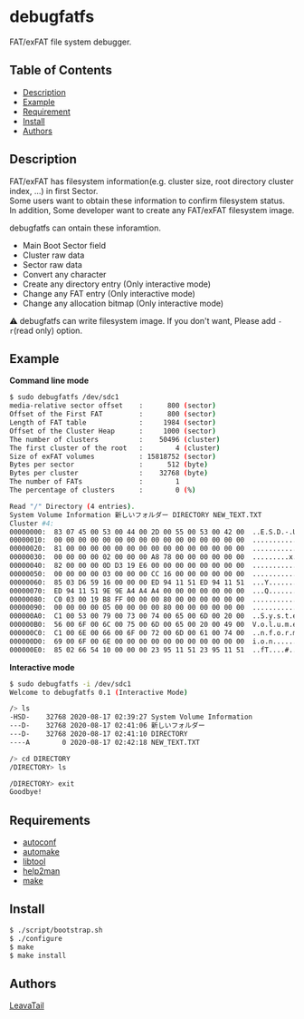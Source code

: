 # debugfatfs
FAT/exFAT file system debugger.

## Table of Contents
- [Description](#Description)
- [Example](#Example)
- [Requirement](#Requirement)
- [Install](#Install)
- [Authors](#Authors)

## Description
FAT/exFAT has filesystem information(e.g. cluster size, root directory cluster index, ...) in first Sector.  
Some users want to obtain these information to confirm filesystem status.  
In addition, Some developer want to create any FAT/exFAT filesystem image. 

debugfatfs can ontain these inforamtion.

 * Main Boot Sector field
 * Cluster raw data
 * Sector raw data
 * Convert any character
 * Create any directory entry (Only interactive mode)
 * Change any FAT entry (Only interactive mode)
 * Change any allocation bitmap (Only interactive mode)

:warning: debugfatfs can write filesystem image. If you don't want, Please add `-r`(read only) option.

## Example
**Command line mode**
```sh
$ sudo debugfatfs /dev/sdc1
media-relative sector offset    :      800 (sector)
Offset of the First FAT         :      800 (sector)
Length of FAT table             :     1984 (sector)
Offset of the Cluster Heap      :     1000 (sector)
The number of clusters          :    50496 (cluster)
The first cluster of the root   :        4 (cluster)
Size of exFAT volumes           : 15818752 (sector)
Bytes per sector                :      512 (byte)
Bytes per cluster               :    32768 (byte)
The number of FATs              :        1
The percentage of clusters      :        0 (%)

Read "/" Directory (4 entries).
System Volume Information 新しいフォルダー DIRECTORY NEW_TEXT.TXT
Cluster #4:
00000000:  83 07 45 00 53 00 44 00 2D 00 55 00 53 00 42 00  ..E.S.D.-.U.S.B.
00000010:  00 00 00 00 00 00 00 00 00 00 00 00 00 00 00 00  ................
00000020:  81 00 00 00 00 00 00 00 00 00 00 00 00 00 00 00  ................
00000030:  00 00 00 00 02 00 00 00 A8 78 00 00 00 00 00 00  .........x......
00000040:  82 00 00 00 0D D3 19 E6 00 00 00 00 00 00 00 00  ................
00000050:  00 00 00 00 03 00 00 00 CC 16 00 00 00 00 00 00  ................
00000060:  85 03 D6 59 16 00 00 00 ED 94 11 51 ED 94 11 51  ...Y.......Q...Q
00000070:  ED 94 11 51 9E 9E A4 A4 A4 00 00 00 00 00 00 00  ...Q............
00000080:  C0 03 00 19 B8 FF 00 00 00 80 00 00 00 00 00 00  ................
00000090:  00 00 00 00 05 00 00 00 00 80 00 00 00 00 00 00  ................
000000A0:  C1 00 53 00 79 00 73 00 74 00 65 00 6D 00 20 00  ..S.y.s.t.e.m. .
000000B0:  56 00 6F 00 6C 00 75 00 6D 00 65 00 20 00 49 00  V.o.l.u.m.e. .I.
000000C0:  C1 00 6E 00 66 00 6F 00 72 00 6D 00 61 00 74 00  ..n.f.o.r.m.a.t.
000000D0:  69 00 6F 00 6E 00 00 00 00 00 00 00 00 00 00 00  i.o.n...........
000000E0:  85 02 66 54 10 00 00 00 23 95 11 51 23 95 11 51  ..fT....#..Q#..Q
```

**Interactive mode**
```sh
$ sudo debugfatfs -i /dev/sdc1
Welcome to debugfatfs 0.1 (Interactive Mode)

/> ls
-HSD-    32768 2020-08-17 02:39:27 System Volume Information 
---D-    32768 2020-08-17 02:41:06 新しいフォルダー 
---D-    32768 2020-08-17 02:41:10 DIRECTORY 
----A        0 2020-08-17 02:42:18 NEW_TEXT.TXT 

/> cd DIRECTORY
/DIRECTORY> ls

/DIRECTORY> exit
Goodbye!
```

## Requirements
* [autoconf](http://www.gnu.org/software/autoconf/)
* [automake](https://www.gnu.org/software/automake/)
* [libtool](https://www.gnu.org/software/libtool/)
* [help2man](https://www.gnu.org/software/help2man/)
* [make](https://www.gnu.org/software/make/)

## Install
```sh
$ ./script/bootstrap.sh
$ ./configure
$ make
$ make install
```

## Authors
[LeavaTail](https://github.com/LeavaTail)
